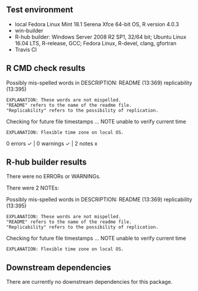 
## Test environment
* local Fedora Linux Mint 18.1 Serena Xfce 64-bit OS, R version 4.0.3
* win-builder
* R-hub builder: Windows Server 2008 R2 SP1, 32/64 bit; Ubuntu Linux 16.04 LTS, R-release, GCC; Fedora Linux, R-devel, clang, gfortran
* Travis CI



## R CMD check results
  
Possibly mis-spelled words in DESCRIPTION:
    README (13:369)
    replicability (13:395)

    EXPLANATION: These words are not mispelled. 
    "README" refers to the name of the readme file. 
    "Replicability" refers to the possibility of replication.
    
Checking for future file timestamps ... NOTE
  unable to verify current time

    EXPLANATION: Flexible time zone on local OS.
  
0 errors ✓ | 0 warnings ✓ | 2 notes x




## R-hub builder results
There were no ERRORs or WARNINGs. 

There were 2 NOTEs:

Possibly mis-spelled words in DESCRIPTION:
  README (13:369)
  replicability (13:395)

    EXPLANATION: These words are not mispelled. 
    "README" refers to the name of the readme file. 
    "Replicability" refers to the possibility of replication.

Checking for future file timestamps ... NOTE
  unable to verify current time

    EXPLANATION: Flexible time zone on local OS.


## Downstream dependencies
There are currently no downstream dependencies for this package.

